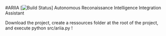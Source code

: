 #ARIIA [![Build Status](https://travis-ci.org/Pandhariix/ARIIA.svg?branch=master)]
Autonomous Reconaissance Intelligence Integration Assistant

Download the project, create a ressources folder at the root of the project, and execute python src/ariia.py !
